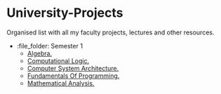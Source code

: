 # University-Projects

Organised list with all my faculty projects, lectures and other resources.

<ul>
  <li>:file_folder: Semester 1
    <ul>
      <li>
        <a href = "https://github.com/ciprianturcu/University-Projects/tree/main/Semester1/Algebra" >
          Algebra.
        </a>
      </li>
      <li>
        <a href = "https://github.com/ciprianturcu/University-Projects/tree/main/Semester1/Computational%20Logic" >
          Computational Logic.
        </a>
      </li>
      <li>
      <a href = "https://github.com/ciprianturcu/University-Projects/tree/main/Semester1/Computer%20Systems%20Architecture">
        Computer System Architecture.
      </a>
      </li>
      <li>
      <a href = "https://github.com/ciprianturcu/University-Projects/tree/main/Semester1/Fundamentals%20of%20Programming">
        Fundamentals Of Programming.
      </a>
      </li>
      <li>
      <a href = "https://github.com/ciprianturcu/University-Projects/tree/main/Semester1/Mathematical%20Analysis">
        Mathematical Analysis.
      </a>
      </li>
    </ul>
  </li>
</ul>
  
